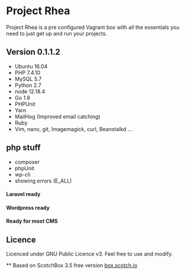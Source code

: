 # Project Rhea

Project Rhea is a pre configured Vagrant box with all the essentials you need to just get up and run your projects.

## Version 0.1.1.2

* Ubuntu 16.04
* PHP 7.4.10
* MySQL 5.7
* Python 2.7
* node 12.18.4
* Go 1.8
* PHPUnit
* Yarn
* MailHog (Improved email catching)
* Ruby
* Vim, nano, git, Imagemagick, curl, Beanstalkd ...


## php stuff
* composer
* phpUnit
* wp-cli
* showing errors (E_ALL)

#### Laravel ready
#### Wordpress ready
#### Ready for most CMS

## Licence
Licenced under GNU Public Licence v3. Feel free to use and modify.


** Based on ScotchBox 3.5 free version [box.scotch.io](https://box.scotch.io)


